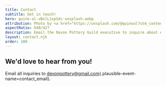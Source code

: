 ```yaml
---
title: Contact
subtitle: Get in touch!
hero: quino-al-vBxlL1xpSdc-unsplash.webp
attribution: Photo by <a href="https://unsplash.com/@quinoal?utm_content=creditCopyText&utm_medium=referral&utm_source=unsplash">Quino Al</a> on <a href="https://unsplash.com/photos/person-making-pot-vBxlL1xpSdc?utm_content=creditCopyText&utm_medium=referral&utm_source=unsplash">Unsplash</a>
aspectRatio: 640/427
description: Email the Devon Pottery Guild executive to inquire about events, sales, classes, and membership.
layout: contact.njk
order: 100
---
```


## We'd love to hear from you!

Email all inquiries to [devonpottery@gmail.com](mailto:devonpottery@gmail.com){.plausible-event-name=contact_email}.
